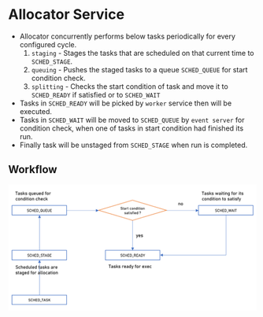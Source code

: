 # Allocator Service
- Allocator concurrently performs below tasks periodically for every configured cycle.
    1. `staging` - Stages the tasks that are scheduled on that current time to `SCHED_STAGE`.
    2. `queuing` - Pushes the staged tasks to a queue `SCHED_QUEUE` for start condition check.
    3. `splitting` - Checks the start condition of task and move it to `SCHED_READY` if satisfied or to `SCHED_WAIT`
- Tasks in `SCHED_READY` will be picked by `worker` service then will be executed.
- Tasks in `SCHED_WAIT` will be moved to `SCHED_QUEUE` by `event server` for condition check, when one of tasks in start condition had finished its run.
- Finally task will be unstaged from `SCHED_STAGE` when run is completed.

## Workflow
![allocator workflow img](../../../img/allocator_workflow.png)